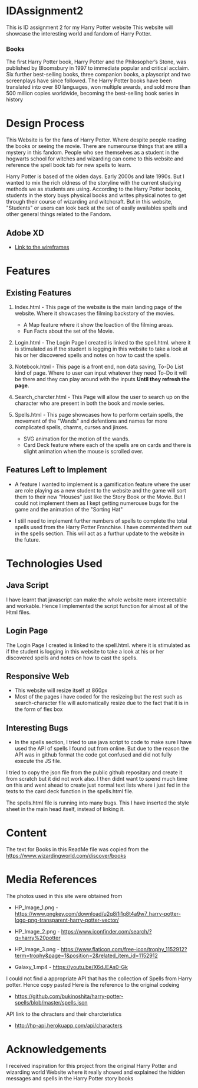 # IDAssignment2
This is ID assignment 2 for my Harry Potter website
This website will showcase the interesting world and fandom of Harry Potter.
### Books
The first Harry Potter book, Harry Potter and the Philosopher’s Stone, was published by Bloomsbury in 1997 to immediate popular and critical acclaim. Six further best-selling books, three companion books, a playscript and two screenplays have since followed. The Harry Potter books have been translated into over 80 languages, won multiple awards, and sold more than 500 million copies worldwide, becoming the best-selling book series in history

# Design Process
This Website is for the fans of Harry Potter.
Where despite people reading the books or seeing the movie. There are numerourse things that are still a mystery in this fandom. People who see themselves as a student in the hogwarts school for witches and wizarding can come to this website and reference the spell book tab for new spells to learn.

Harry Potter is based of the olden days. Early 2000s and late 1990s. But I wanted to mix the rich oldness of the storyline with the current studying methods we as students are using.
According to the Harry Potter books, students in the story buys physical books and writes physical notes to get through their course of wizarding and witchcraft. But in this website, "Students" or users can look back at the set of easily availables spells and other general things related to the Fandom.

## Adobe XD
- [Link to the wireframes](https://xd.adobe.com/view/7745e4ea-221e-4631-999a-8454bc3d272f-2216/)

# Features
## Existing Features
1. Index.html - This page of the website is the main landing page of the website. Where it showcases the filming backstory of the movies.
   * A Map feature where it show the loaction of the filming areas.
   * Fun Facts about the set of the Movie.

2. Login.html - The Login Page I created is linked to the spell.html. where it is stimulated as if the student is logging in this website to take a look at his or her discovered spells and notes on how to cast the spells.

3. Notebook.html - This page is a front end, non data saving, To-Do List kind of page. Where to user can input whatever they need To-Do it will be there and they can play around with the inputs **Until they refresh the page**.

4. Search_charcter.html - This Page will allow the user to search up on the character who are present in both the book and movie series.

5. Spells.html - This page showcases how to perform certain spells, the movement of the "Wands" and defentions and names for more complicated spells, charms, curses and jinxes.
   * SVG animation for the motion of the wands.
   * Card Deck feature where each of the spells are on cards and there is slight animation when the mouse is scrolled over.
## Features Left to Implement
- A feature I wanted to implement is a gamification feature where the user are role playing as a new student to the website and the game will sort them to their new "Houses" just like the Story Book or the Movie. But I could not implement them as I kept getting numerouse bugs for the game and the animation of the "Sorting Hat"

- I still need to implement further numbers of spells to complete the total spells used from the Harry Potter Franchise. I have commented them out in the spells section. This will act as a furthur update to the website in the future.
# Technologies Used
## Java Script
I have learnt that javascript can make the whole website more interectable and workable.
Hence I implemented the script function for almost all of the Html files.

## Login Page
The Login Page I created is linked to the spell.html. where it is stimulated as if the student is logging in this website to take a look at his or her discovered spells and notes on how to cast the spells.

## Responsive Web
- This website will resize itself at 860px
- Most of the pages i have coded for the resizeing but the rest such as search-character file will automatically resize due to the fact that it is in the form of flex box

## Interesting Bugs
* In the spells section, I tried to use java script to code to make sure I have used the API of spells I found out from online. But due to the reason the API was in github format the code got confused and did not fully execute the JS file.

I tried to copy the json file from the public github repositary and create it from scratch but it did not work also.
I then didnt want to spend much time on this and went ahead to create just normal text lists where i just fed in the texts to the card deck function in the spells.html file.

The spells.html file is running into many bugs. This I have inserted the style sheet in the main head itself, instead of linking it.

# Content
The text for Books in this ReadMe file was copied from the https://www.wizardingworld.com/discover/books
# Media References
The photos used in this site were obtained from

- HP_Image_1.png - https://www.pngkey.com/download/u2q8i1i1q8t4a9w7_harry-potter-logo-png-transparent-harry-potter-vector/

- HP_Image_2.png - https://www.iconfinder.com/search/?q=harry%20potter
  
- HP_Image_3.png - https://www.flaticon.com/free-icon/trophy_1152912?term=trophy&page=1&position=2&related_item_id=1152912

- Galaxy_1.mp4 - https://youtu.be/X6dJEAs0-Gk

I could not find a appropriate API that has the collection of Spells from Harry potter. Hence copy pasted
Here is the reference to the original codeing
- https://github.com/bukinoshita/harry-potter-spells/blob/master/spells.json

API link to the chracters and their charcteristics
- http://hp-api.herokuapp.com/api/characters
# Acknowledgements
I received inspiration for this project from the original Harry Potter and wizarding world Website where it really showed and explained the hidden messages and spells in the Harry Potter story books




